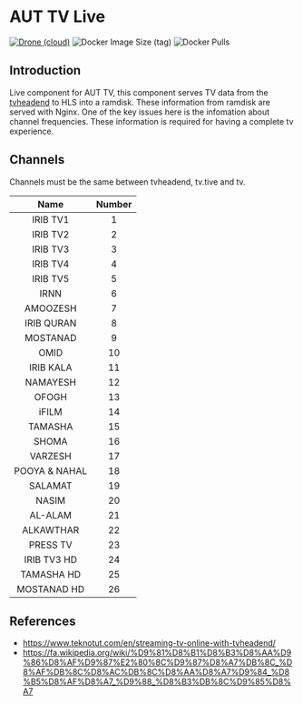 # AUT TV Live

[![Drone (cloud)](https://img.shields.io/drone/build/aut-cic/tv.live.svg?style=flat-square&logo=drone)](https://cloud.drone.io/aut-cic/tv.live)
![Docker Image Size (tag)](https://img.shields.io/docker/image-size/1995parham/aut-tv-live/latest?style=flat-square&logo=docker)
![Docker Pulls](https://img.shields.io/docker/pulls/1995parham/aut-tv-live?style=flat-square&logo=docker)

## Introduction

Live component for AUT TV, this component serves TV data from the [tvheadend](https://tvheadend.org/) to HLS into a ramdisk.
These information from ramdisk are served with Nginx.
One of the key issues here is the infomation about channel frequencies. These information is required for having a complete tv experience.

## Channels

Channels must be the same between tvheadend, tv.tive and tv.

|     Name      | Number |
| :-----------: | :----: |
|   IRIB TV1    |   1    |
|   IRIB TV2    |   2    |
|   IRIB TV3    |   3    |
|   IRIB TV4    |   4    |
|   IRIB TV5    |   5    |
|     IRNN      |   6    |
|   AMOOZESH    |   7    |
|  IRIB QURAN   |   8    |
|   MOSTANAD    |   9    |
|     OMID      |   10   |
|   IRIB KALA   |   11   |
|   NAMAYESH    |   12   |
|     OFOGH     |   13   |
|     iFILM     |   14   |
|    TAMASHA    |   15   |
|     SHOMA     |   16   |
|    VARZESH    |   17   |
| POOYA & NAHAL |   18   |
|    SALAMAT    |   19   |
|     NASIM     |   20   |
|    AL-ALAM    |   21   |
|   ALKAWTHAR   |   22   |
|   PRESS TV    |   23   |
|  IRIB TV3 HD  |   24   |
|  TAMASHA HD   |   25   |
|  MOSTANAD HD  |   26   |

## References

- https://www.teknotut.com/en/streaming-tv-online-with-tvheadend/
- https://fa.wikipedia.org/wiki/%D9%81%D8%B1%D8%B3%D8%AA%D9%86%D8%AF%D9%87%E2%80%8C%D9%87%D8%A7%DB%8C_%D8%AF%DB%8C%D8%AC%DB%8C%D8%AA%D8%A7%D9%84_%D8%B5%D8%AF%D8%A7_%D9%88_%D8%B3%DB%8C%D9%85%D8%A7
